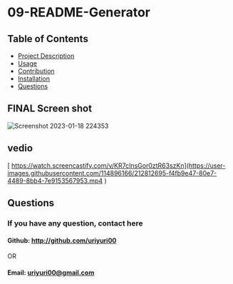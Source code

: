 # 09-README-Generator

  ## Table of Contents 
  - [Project Description](#Description)
  - [Usage](#Usage)
  - [Contribution](#Contribution)
  - [Installation](#Installation)
  - [Questions](#Questions)
  
  ## FINAL Screen shot
![Screenshot 2023-01-18 224353](https://user-images.githubusercontent.com/114896166/213374038-012c4788-8f03-4581-a0aa-54f6c21690f0.png)
  ## vedio
[  https://watch.screencastify.com/v/KR7cInsGor0ztR63szKn](https://user-images.githubusercontent.com/114896166/212812695-f4fb9e47-80e7-4489-8bb4-7e9153567953.mp4
)
  
  ## Questions
  ### If you have any question, contact here

  #### Github: http://github.com/uriyuri00
   OR
  #### Email: uriyuri00@gmail.com
